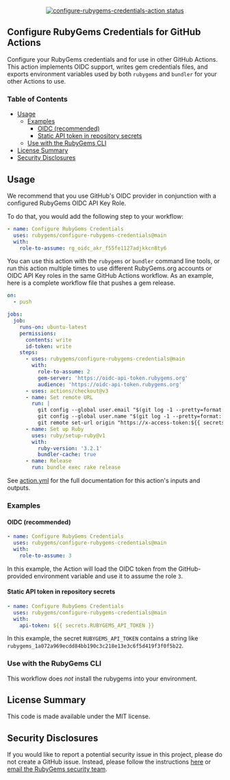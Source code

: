 <p align="center">
  <a href="https://github.com/rubygems/configure-rubygems-credentials/actions">
  <img alt="configure-rubygems-credentials-action status" src="https://github.com/rubygems/configure-rubygems-credentials/workflows/build-test/badge.svg">
  </a>
</p>

## Configure RubyGems Credentials for GitHub Actions

Configure your RubyGems credentials and for use in other
GitHub Actions. This action implements OIDC support, writes gem credentials files,
and exports environment variables used by both `rubygems` and
`bundler` for your other Actions to use.

### Table of Contents

<!-- toc -->

- [Usage](#usage)
  - [Examples](#examples)
    - [OIDC (recommended)](#oidc-recommended)
    - [Static API token in repository secrets](#static-api-token-in-repository-secrets)
  - [Use with the RubyGems CLI](#use-with-the-rubygems-cli)
- [License Summary](#license-summary)
- [Security Disclosures](#security-disclosures)

<!-- tocstop -->

## Usage

We recommend that
you use GitHub's OIDC provider in conjunction with a configured
RubyGems OIDC API Key Role.

To do that, you would add the following step to your workflow:

```yaml
- name: Configure RubyGems Credentials
  uses: rubygems/configure-rubygems-credentials@main
  with:
    role-to-assume: rg_oidc_akr_f55fe1127adjkkcn8ty6
```

You can use this action with the `rubygems` or `bundler` command line tools,
or run this action multiple times
to use different RubyGems.org accounts or OIDC API Key roles in the same GitHub Actions
workflow. As an example, here is a complete workflow file that pushes a gem release.

```yaml
on:
  - push

jobs:
  job:
    runs-on: ubuntu-latest
    permissions:
      contents: write
      id-token: write
    steps:
      - uses: rubygems/configure-rubygems-credentials@main
        with:
          role-to-assume: 2
          gem-server: 'https://oidc-api-token.rubygems.org'
          audience: 'https://oidc-api-token.rubygems.org'
      - uses: actions/checkout@v3
      - name: Set remote URL
        run: |
          git config --global user.email "$(git log -1 --pretty=format:'%ae')"
          git config --global user.name "$(git log -1 --pretty=format:'%an')"
          git remote set-url origin "https://x-access-token:${{ secrets.GITHUB_TOKEN }}@github.com/$GITHUB_REPOSITORY"
      - name: Set up Ruby
        uses: ruby/setup-ruby@v1
        with:
          ruby-version: '3.2.1'
          bundler-cache: true
      - name: Release
        run: bundle exec rake release
```

See [action.yml](action.yml) for the full documentation for this action's inputs
and outputs.

### Examples

#### OIDC (recommended)

```yaml
- name: Configure RubyGems Credentials
  uses: rubygems/configure-rubygems-credentials@main
  with:
    role-to-assume: 3
```

In this example, the Action will load the OIDC token from the GitHub-provided environment variable and use it to assume the role `3`.

#### Static API token in repository secrets

```yaml
- name: Configure RubyGems Credentials
  uses: rubygems/configure-rubygems-credentials@main
  with:
    api-token: ${{ secrets.RUBYGEMS_API_TOKEN }}
```

In this example, the secret `RUBYGEMS_API_TOKEN` contains a string like `rubygems_1a072a969ecdd84bb190c3c218e13e3c6f5d419f3f0f5b22`.

### Use with the RubyGems CLI

This workflow does _not_ install the rubygems
into your environment.

## License Summary

This code is made available under the MIT license.

## Security Disclosures

If you would like to report a potential security issue in this project, please do not create a GitHub issue. Instead, please follow the instructions [here](https://rubygems.org/pages/security) or [email the RubyGems security team](mailto:security@rubygems.org).
